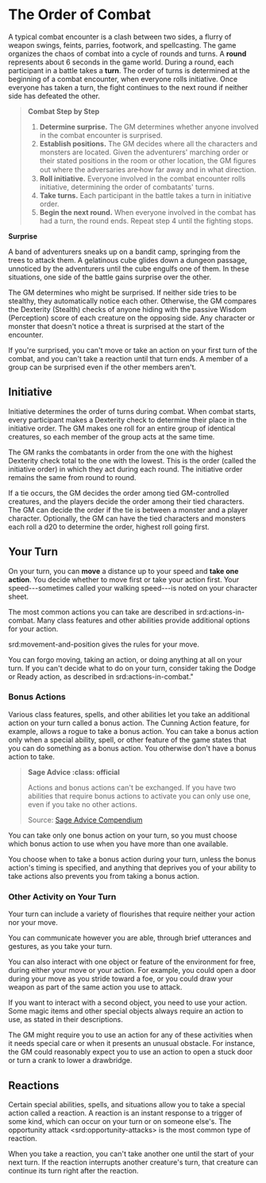 # The Order of Combat

A typical combat encounter is a clash between two sides, a flurry of
weapon swings, feints, parries, footwork, and spellcasting. The game
organizes the chaos of combat into a cycle of rounds and turns. A
**round** represents about 6 seconds in the game world. During a round,
each participant in a battle takes a **turn**. The order of turns is
determined at the beginning of a combat encounter, when everyone rolls
initiative. Once everyone has taken a turn, the fight continues to the
next round if neither side has defeated the other.

> **Combat Step by Step**
>
> 1.  **Determine surprise.** The GM determines whether anyone involved
>     in the combat encounter is surprised.
> 2.  **Establish positions.** The GM decides where all the characters
>     and monsters are located. Given the adventurers' marching order or
>     their stated positions in the room or other location, the GM
>     figures out where the adversaries are̶ how far away and in what
>     direction.
> 3.  **Roll initiative.** Everyone involved in the combat encounter
>     rolls initiative, determining the order of combatants' turns.
> 4.  **Take turns.** Each participant in the battle takes a turn in
>     initiative order.
> 5.  **Begin the next round.** When everyone involved in the combat has
>     had a turn, the round ends. Repeat step 4 until the fighting
>     stops.

**Surprise**

A band of adventurers sneaks up on a bandit camp, springing from the
trees to attack them. A gelatinous cube glides down a dungeon passage,
unnoticed by the adventurers until the cube engulfs one of them. In
these situations, one side of the battle gains surprise over the other.

The GM determines who might be surprised. If neither side tries to be
stealthy, they automatically notice each other. Otherwise, the GM
compares the Dexterity (Stealth) checks of anyone hiding with the
passive Wisdom (Perception) score of each creature on the opposing side.
Any character or monster that doesn't notice a threat is surprised at
the start of the encounter.

If you're surprised, you can't move or take an action on your first turn
of the combat, and you can't take a reaction until that turn ends. A
member of a group can be surprised even if the other members aren't.

## Initiative

Initiative determines the order of turns during combat. When combat
starts, every participant makes a Dexterity check to determine their
place in the initiative order. The GM makes one roll for an entire group
of identical creatures, so each member of the group acts at the same
time.

The GM ranks the combatants in order from the one with the highest
Dexterity check total to the one with the lowest. This is the order
(called the initiative order) in which they act during each round. The
initiative order remains the same from round to round.

If a tie occurs, the GM decides the order among tied GM-controlled
creatures, and the players decide the order among their tied characters.
The GM can decide the order if the tie is between a monster and a player
character. Optionally, the GM can have the tied characters and monsters
each roll a d20 to determine the order, highest roll going first.

## Your Turn

On your turn, you can **move** a distance up to your speed and **take
one action**. You decide whether to move first or take your action
first. Your speed---sometimes called your walking speed---is noted on
your character sheet.

The most common actions you can take are described in
srd:actions-in-combat. Many class features and other abilities provide
additional options for your action.

srd:movement-and-position gives the rules for your move.

You can forgo moving, taking an action, or doing anything at all on your
turn. If you can't decide what to do on your turn, consider taking the
Dodge or Ready action, as described in srd:actions-in-combat."

### Bonus Actions

Various class features, spells, and other abilities let you take an
additional action on your turn called a bonus action. The Cunning Action
feature, for example, allows a rogue to take a bonus action. You can
take a bonus action only when a special ability, spell, or other feature
of the game states that you can do something as a bonus action. You
otherwise don't have a bonus action to take.

> **Sage Advice :class: official**
>
> Actions and bonus actions can't be exchanged. If you have two
> abilities that require bonus actions to activate you can only use one,
> even if you take no other actions.
>
> Source: [Sage Advice
> Compendium](http://media.wizards.com/2015/downloads/dnd/SA_Compendium_1.01.pdf)

You can take only one bonus action on your turn, so you must choose
which bonus action to use when you have more than one available.

You choose when to take a bonus action during your turn, unless the
bonus action's timing is specified, and anything that deprives you of
your ability to take actions also prevents you from taking a bonus
action.

### Other Activity on Your Turn

Your turn can include a variety of flourishes that require neither your
action nor your move.

You can communicate however you are able, through brief utterances and
gestures, as you take your turn.

You can also interact with one object or feature of the environment for
free, during either your move or your action. For example, you could
open a door during your move as you stride toward a foe, or you could
draw your weapon as part of the same action you use to attack.

If you want to interact with a second object, you need to use your
action. Some magic items and other special objects always require an
action to use, as stated in their descriptions.

The GM might require you to use an action for any of these activities
when it needs special care or when it presents an unusual obstacle. For
instance, the GM could reasonably expect you to use an action to open a
stuck door or turn a crank to lower a drawbridge.

## Reactions

Certain special abilities, spells, and situations allow you to take a
special action called a reaction. A reaction is an instant response to a
trigger of some kind, which can occur on your turn or on someone else's.
The opportunity attack \<srd:opportunity-attacks\> is the most common
type of reaction.

When you take a reaction, you can't take another one until the start of
your next turn. If the reaction interrupts another creature's turn, that
creature can continue its turn right after the reaction.
